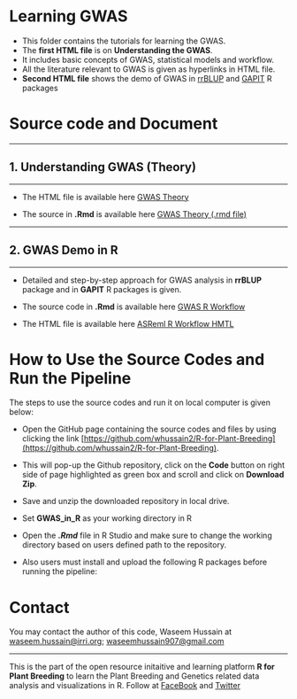 # Learning GWAS


- This folder contains the tutorials for learning the GWAS. 
- The **first HTML file** is on **Understanding the GWAS**. 
 - It includes basic concepts of GWAS, statistical models and workflow. 
 - All the literature relevant to GWAS is given as hyperlinks in HTML file. 
 - **Second HTML file** shows the demo of GWAS in [rrBLUP](https://cran.r-project.org/web/packages/rrBLUP/index.html) and [GAPIT](https://zzlab.net/GAPIT/) R packages 
 
 
#  Source code and Document


***
## 1. Understanding GWAS (Theory)
***

- The HTML file is available here [GWAS Theory](https://htmlpreview.github.io/?https://github.com/whussain2/R-for-Plant-Breeding/blob/master/GWAS_in_R/GWAS_in_R_Step_by_Step_Guid.html)

- The source in ****.Rmd****  is available here [GWAS Theory (.rmd file)](https://github.com/whussain2/R-for-Plant-Breeding/blob/master/GWAS_in_R/GWAS_in_R_Step_by_Step_Guide.Rmd)


***
## 2. GWAS Demo in R
***


- Detailed and step-by-step approach for GWAS analysis in **rrBLUP** package and in **GAPIT** R packages is given. 

- The source code in ****.Rmd****  is available here [GWAS R Workflow](https://github.com/whussain2/R-for-Plant-Breeding/blob/master/GWAS_in_R/Hands_On_GWAS_R.Rmd)

- The HTML file is available here [ASReml R Workflow HMTL](https://htmlpreview.github.io/?https://github.com/whussain2/R-for-Plant-Breeding/blob/master/GWAS_in_R/Hands_On_GWAS_R.html)


# How to Use the Source Codes and Run the Pipeline


The steps to use the source codes and run it on local computer is given below:

- Open the GitHub page containing the source codes and files by using clicking the link [https://github.com/whussain2/R-for-Plant-Breeding](https://github.com/whussain2/R-for-Plant-Breeding).
- This will pop-up the Github repository, click on the **Code** button on right side of page highlighted as green box and scroll and click on **Download Zip**.
- Save and unzip the downloaded repository in local drive.
- Set **GWAS_in_R** as your working directory in R  
- Open the ***.Rmd*** file in R Studio and make sure to change the working directory based on users defined path to the repository.

- Also users must install and upload the following R packages before running the pipeline:


# Contact
You may contact the author of this code, Waseem Hussain at <waseem.hussain@irri.org>; <waseemhussain907@gmail.com>
***

 

 
This is the part of the open resource initaitive and learning platform **R for Plant Breeding**  to learn the Plant Breeding and Genetics related data analysis and visualizations in R.
Follow at [FaceBook](https://www.facebook.com/groups/572539569836593) and [Twitter](https://twitter.com/rPlantBreeding1)

